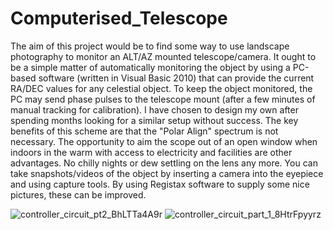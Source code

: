 # Computerised_Telescope

The aim of this project would be to find some way to use landscape photography to monitor an ALT/AZ mounted telescope/camera.
It ought to be a simple matter of automatically monitoring the object by using a PC-based software (written in Visual Basic 2010) that can provide the current RA/DEC values for any celestial object. To keep the object monitored, the PC may send phase pulses to the telescope mount (after a few minutes of manual tracking for calibration).
I have chosen to design my own after spending months looking for a similar setup without success. The key benefits of this scheme are that the "Polar Align" spectrum is not necessary. The opportunity to aim the scope out of an open window when indoors in the warm with access to electricity and facilities are other advantages.
No chilly nights or dew settling on the lens any more.
You can take snapshots/videos of the object by inserting a camera into the eyepiece and using capture tools. By using Registax software to supply some nice pictures, these can be improved.


![controller_circuit_pt2_BhLTTa4A9r](https://user-images.githubusercontent.com/44220596/104741805-b1bef400-576f-11eb-83c9-8da545932549.jpg)
![controller_circuit_part_1_8HtrFpyyrz](https://user-images.githubusercontent.com/44220596/104741807-b2578a80-576f-11eb-9b59-d2bd840e2132.jpg)
